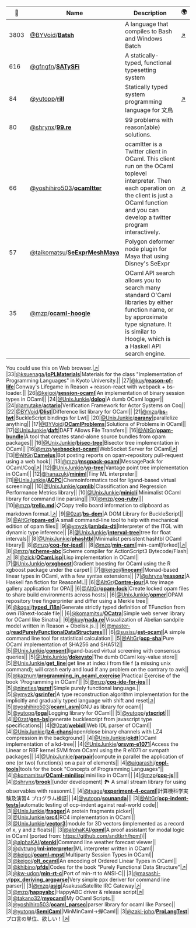 |:star2: | Name | Description | 🌍|
|---|---|---|---|
|3803|[@BYVoid](https://github.com/BYVoid)/[**Batsh**](https://github.com/BYVoid/Batsh)|A language that compiles to Bash and Windows Batch|[:arrow_upper_right:](http://batsh.org)|
|616|[@gfngfn](https://github.com/gfngfn)/[**SATySFi**](https://github.com/gfngfn/SATySFi)|A statically-typed, functional typesetting system||
|84|[@yutopp](https://github.com/yutopp)/[**rill**](https://github.com/yutopp/rill)|Statically typed system programming language for 文鳥|[:arrow_upper_right:](https://yutopp.github.io/rill-docs/)|
|80|[@shrynx](https://github.com/shrynx)/[**99.re**](https://github.com/shrynx/99.re)|99 problems with reason(able) solutions.||
|66|[@yoshihiro503](https://github.com/yoshihiro503)/[**ocamltter**](https://github.com/yoshihiro503/ocamltter)|ocamltter is a Twitter client in OCaml. This client run on the OCaml toplevel interpreter. Then each operation on the client is just a OCaml function and you can develop a twitter program interactively.|[:arrow_upper_right:](http:/proofcafe.org/wiki/ocamltter)|
|57|[@taikomatsu](https://github.com/taikomatsu)/[**SeExprMeshMaya**](https://github.com/taikomatsu/SeExprMeshMaya)|Polygon deformer node plugin for Maya that using Disney's SeExpr||
|35|[@mzp](https://github.com/mzp)/[**ocaml-hoogle**](https://github.com/mzp/ocaml-hoogle)|OCaml API search allows you to search many standard O'Caml libraries by either function name, or by approximate type signature. It is similar to Hoogle, which is a Haskell API search engine.

You could use this on Web browser.|[:arrow_upper_right:](http://search.ocaml.jp)|
|33|[@ksuenaga](https://github.com/ksuenaga)/[**IoPLMaterials**](https://github.com/ksuenaga/IoPLMaterials)|Materials for the class "Implementation of Programming Languages" in Kyoto University.||
|27|[@kuy](https://github.com/kuy)/[**reason-of-life**](https://github.com/kuy/reason-of-life)|Conway's Lifegame in Reason + reason-react with webpack + bs-loader.||
|26|[@keigoi](https://github.com/keigoi)/[**session-ocaml**](https://github.com/keigoi/session-ocaml)|An implementation of binary session types in OCaml||
|24|[@UnixJunkie](https://github.com/UnixJunkie)/[**dolog**](https://github.com/UnixJunkie/dolog)|A dumb OCaml logger||
|24|[@amutake](https://github.com/amutake)/[**actario**](https://github.com/amutake/actario)|Verification Framework for Actor Systems on Coq||
|22|[@BYVoid](https://github.com/BYVoid)/[**Dlist**](https://github.com/BYVoid/Dlist)|Difference list library for OCaml||
|21|[@mzp](https://github.com/mzp)/[**bs-lwt**](https://github.com/mzp/bs-lwt)|BuckleScript bindings for Lwt||
|20|[@UnixJunkie](https://github.com/UnixJunkie)/[**parany**](https://github.com/UnixJunkie/parany)|parallelize anything||
|17|[@BYVoid](https://github.com/BYVoid)/[**OCamlProblems**](https://github.com/BYVoid/OCamlProblems)|Solutions of Problems in OCaml||
|17|[@UnixJunkie](https://github.com/UnixJunkie)/[**daft**](https://github.com/UnixJunkie/daft)|DAFT Allows File Transfers||
|16|[@AltGr](https://github.com/AltGr)/[**opam-bundle**](https://github.com/AltGr/opam-bundle)|A tool that creates stand-alone source bundles from opam packages||
|16|[@UnixJunkie](https://github.com/UnixJunkie)/[**bisec-tree**](https://github.com/UnixJunkie/bisec-tree)|Bisector tree implementation in OCaml||
|16|[@mzp](https://github.com/mzp)/[**websocket-ocaml**](https://github.com/mzp/websocket-ocaml)|WebSocket Server for OCaml|[:arrow_upper_right:](http://eva-lu-ator.net/redmine/projects/websocket-ocaml)|
|13|[@AltGr](https://github.com/AltGr)/[**Camelus**](https://github.com/AltGr/Camelus)|Bot posting reports on opam-repository pull-request using a web hook||
|13|[@mzp](https://github.com/mzp)/[**msgpack-ocaml**](https://github.com/mzp/msgpack-ocaml)|MessagePack for OCaml/Coq|[:arrow_upper_right:](http://mzp.github.com/msgpack-ocaml/refman)|
|12|[@UnixJunkie](https://github.com/UnixJunkie)/[**vp-tree**](https://github.com/UnixJunkie/vp-tree)|Vantage point tree implementation in OCaml||
|12|[@hanazuki](https://github.com/hanazuki)/[**miniml**](https://github.com/hanazuki/miniml)|Tiny ML interpreter||
|11|[@UnixJunkie](https://github.com/UnixJunkie)/[**ACPC**](https://github.com/UnixJunkie/ACPC)|Chemoinformatics tool for ligand-based virtual screening||
|10|[@UnixJunkie](https://github.com/UnixJunkie)/[**cpmlib**](https://github.com/UnixJunkie/cpmlib)|Classification and Regression Performance Metrics library||
|10|[@UnixJunkie](https://github.com/UnixJunkie)/[**minicli**](https://github.com/UnixJunkie/minicli)|Minimalist OCaml library for command line parsing||
|10|[@mzp](https://github.com/mzp)/[**coq-ruby**](https://github.com/mzp/coq-ruby)|||
|10|[@mzp](https://github.com/mzp)/[**trello.md**](https://github.com/mzp/trello.md)|📋Copy trello board information to clipboard as markdown format.|[:arrow_upper_right:](https://chrome.google.com/webstore/detail/trellomd/ibjelhogbfmmcpdblpjipdpmaocngjdm)|
|9|[@0zat](https://github.com/0zat)/[**bs-dom**](https://github.com/0zat/bs-dom)|A DOM Library for BuckleScript||
|9|[@AltGr](https://github.com/AltGr)/[**opam-ed**](https://github.com/AltGr/opam-ed)|A small  command-line tool to help with mechanical edition of opam files||
|9|[@ymyzk](https://github.com/ymyzk)/[**lambda-dti**](https://github.com/ymyzk/lambda-dti)|Interpreter of the ITGL with dynamic type inference||
|8|[@UnixJunkie](https://github.com/UnixJunkie)/[**interval-tree**](https://github.com/UnixJunkie/interval-tree)|tree for float intervals||
|8|[@UnixJunkie](https://github.com/UnixJunkie)/[**phashtbl**](https://github.com/UnixJunkie/phashtbl)|Minimalist persistent hashtbl OCaml library||
|8|[@mzp](https://github.com/mzp)/[**coq-for-ipad**](https://github.com/mzp/coq-for-ipad)|||
|8|[@mzp](https://github.com/mzp)/[**min-caml**](https://github.com/mzp/min-caml)|min-caml[forked]|[:arrow_upper_right:](http://min-caml.sourceforge.net/)|
|8|[@mzp](https://github.com/mzp)/[**scheme-abc**](https://github.com/mzp/scheme-abc)|Scheme compiler for ActionScript3 Bytecode/Flash|[:arrow_upper_right:](http://happyabc.org)|
|8|[@zick](https://github.com/zick)/[**OCamLisp**](https://github.com/zick/OCamLisp)|Lisp implementation in OCaml||
|7|[@UnixJunkie](https://github.com/UnixJunkie)/[**orxgboost**](https://github.com/UnixJunkie/orxgboost)|Gradient boosting for OCaml using the R xgboost package under the carpet||
|7|[@keigoi](https://github.com/keigoi)/[**linocaml**](https://github.com/keigoi/linocaml)|Monad-based linear types in OCaml, with a few syntax extensions||
|7|[@shrynx](https://github.com/shrynx)/[**reasonz**](https://github.com/shrynx/reasonz)|A Haskell fan fiction for ReasonML||
|6|[@AltGr](https://github.com/AltGr)/[**Contre-jour**](https://github.com/AltGr/Contre-jour)|A toy image gallery application for OPA||
|6|[@AltGr](https://github.com/AltGr)/[**opam-lock**](https://github.com/AltGr/opam-lock)|Create locked opam files to share build environments across hosts||
|6|[@UnixJunkie](https://github.com/UnixJunkie)/[**opmer**](https://github.com/UnixJunkie/opmer)|OPAM repository tree fingerprinter and differ using a Merkle tree||
|6|[@kogai](https://github.com/kogai)/[**typed_i18n**](https://github.com/kogai/typed_i18n)|Generate strictly typed definition of TFunction from own i18next-locale file||
|6|[@komamitsu](https://github.com/komamitsu)/[**OCatra**](https://github.com/komamitsu/OCatra)|Simple web server library for OCaml like Sinatra||
|6|[@kuy](https://github.com/kuy)/[**nada.re**](https://github.com/kuy/nada.re)|Visualization of Abelian sandpile model written in Reason + Obelisk.js.||
|6|[@master-q](https://github.com/master-q)/[**readPurelyFunctionalDataStructures**](https://github.com/master-q/readPurelyFunctionalDataStructures)|||
|6|[@susisu](https://github.com/susisu)/[**est-ocaml**](https://github.com/susisu/est-ocaml)|A simple command line tool for statistical calculation||
|5|[@AltGr](https://github.com/AltGr)/[**ocp-sha**](https://github.com/AltGr/ocp-sha)|Pure OCaml implementation of SHA256 and SHA512||
|5|[@UnixJunkie](https://github.com/UnixJunkie)/[**consent**](https://github.com/UnixJunkie/consent)|ligand-based virtual screening with consensus queries||
|5|[@UnixJunkie](https://github.com/UnixJunkie)/[**dokeysto**](https://github.com/UnixJunkie/dokeysto)|The dumb OCaml key-value store||
|5|[@UnixJunkie](https://github.com/UnixJunkie)/[**get_line**](https://github.com/UnixJunkie/get_line)|get line at index i from file f (a missing unix command); will crash early and loud if any problem on the contrary to awk||
|5|[@kaznum](https://github.com/kaznum)/[**programming_in_ocaml_exercise**](https://github.com/kaznum/programming_in_ocaml_exercise)|Practical Exercise of the book 'Programming in OCaml'||
|5|[@mzp](https://github.com/mzp)/[**coq-ide-for-ios**](https://github.com/mzp/coq-ide-for-ios)|||
|5|[@nineties](https://github.com/nineties)/[**puref**](https://github.com/nineties/puref)|Simple purely functional language.||
|5|[@ymyzk](https://github.com/ymyzk)/[**gsrinfer**](https://github.com/ymyzk/gsrinfer)|A type reconstruction algorithm implementation for the implicitly and gradually typed language with shift and reset|[:arrow_upper_right:](https://gsrinfer.ymyzk.com)|
|5|[@yoshihiro503](https://github.com/yoshihiro503)/[**ocaml_asm**](https://github.com/yoshihiro503/ocaml_asm)|GNU as library for ocaml||
|5|[@yutopp](https://github.com/yutopp)/[**loga**](https://github.com/yutopp/loga)|Logging library for OCaml||
|5|[@yutopp](https://github.com/yutopp)/[**ytscript**](https://github.com/yutopp/ytscript)|||
|4|[@0zat](https://github.com/0zat)/[**gen-bs**](https://github.com/0zat/gen-bs)|generate bucklescript from javascript type specifications||
|4|[@0zat](https://github.com/0zat)/[**webidl**](https://github.com/0zat/webidl)|Web IDL parser of OCaml||
|4|[@UnixJunkie](https://github.com/UnixJunkie)/[**lz4-chans**](https://github.com/UnixJunkie/lz4-chans)|open/close binary channels with LZ4 compression in the background||
|4|[@UnixJunkie](https://github.com/UnixJunkie)/[**okdt**](https://github.com/UnixJunkie/okdt)|OCaml implementation of a kd-tree||
|4|[@UnixJunkie](https://github.com/UnixJunkie)/[**orsvm-e1071**](https://github.com/UnixJunkie/orsvm-e1071)|Access the Linear or RBF kernel SVM from OCaml using the R e1071 or svmpath packages||
|4|[@UnixJunkie](https://github.com/UnixJunkie)/[**parpair**](https://github.com/UnixJunkie/parpair)|compute in parallel the application of one (or two) function(s) on a pair of elements||
|4|[@aigarashi](https://github.com/aigarashi)/[**copl-tools**](https://github.com/aigarashi/copl-tools)|tools for the book "Concepts of Programming Languages"||
|4|[@komamitsu](https://github.com/komamitsu)/[**OCaml-minilisp**](https://github.com/komamitsu/OCaml-minilisp)|mini lisp in OCaml||
|4|[@mzp](https://github.com/mzp)/[**coq-js**](https://github.com/mzp/coq-js)|||
|4|[@shrynx](https://github.com/shrynx)/[**brook**](https://github.com/shrynx/brook)|[under development] 🏞️ A small stream library for using observables with reasonml.||
|4|[@tyage](https://github.com/tyage)/[**experiment-4-ocaml**](https://github.com/tyage/experiment-4-ocaml)|計算機科学実験及演習4 プログラム検証||
|4|[@yutopp](https://github.com/yutopp)/[**sounanda**](https://github.com/yutopp/sounanda)|||
|3|[@AltGr](https://github.com/AltGr)/[**ocp-indent-tests**](https://github.com/AltGr/ocp-indent-tests)|automatic testing of ocp-indent against real-world code||
|3|[@UnixJunkie](https://github.com/UnixJunkie)/[**fragger**](https://github.com/UnixJunkie/fragger)|A protein fragments picker||
|3|[@UnixJunkie](https://github.com/UnixJunkie)/[**orc4**](https://github.com/UnixJunkie/orc4)|RC4 implementation in OCaml||
|3|[@UnixJunkie](https://github.com/UnixJunkie)/[**vector3**](https://github.com/UnixJunkie/vector3)|module for 3D vectors (implemented as a record of x, y and z floats)||
|3|[@alphaKAI](https://github.com/alphaKAI)/[**opml**](https://github.com/alphaKAI/opml)|A proof assistant for modal logic in OCaml (ported from: https://github.com/sndtkrh/hpml)||
|3|[@alphaKAI](https://github.com/alphaKAI)/[**otenki**](https://github.com/alphaKAI/otenki)|Command line weather forecast viewer||
|3|[@dvtrung](https://github.com/dvtrung)/[**ml-interpreter**](https://github.com/dvtrung/ml-interpreter)|ML interpreter written in OCaml||
|3|[@keigoi](https://github.com/keigoi)/[**ocaml-mpst**](https://github.com/keigoi/ocaml-mpst)|Multiparty Session Types in OCaml||
|3|[@keigoi](https://github.com/keigoi)/[**olt_ocaml**](https://github.com/keigoi/olt_ocaml)|An encoding of Ordered Linear Types in OCaml||
|3|[@khibino](https://github.com/khibino)/[**pfds**](https://github.com/khibino/pfds)|Codes for the book "Purely Functional Data Structure"|[:arrow_upper_right:](http://twitter.com/khibino)|
|3|[@kw-udon](https://github.com/kw-udon)/[**min-rt-c**](https://github.com/kw-udon/min-rt-c)|Port of min-rt to ANSI-C||
|3|[@masashi-y](https://github.com/masashi-y)/[**ppx_deriving_argparse**](https://github.com/masashi-y/ppx_deriving_argparse)|Very simple ppx deriver for command line parser||
|3|[@mzp](https://github.com/mzp)/[**asig**](https://github.com/mzp/asig)|AsakusaSatellite IRC Gateway|[:arrow_upper_right:](https://github.com/mzp/asig/wiki)|
|3|[@mzp](https://github.com/mzp)/[**happyabc**](https://github.com/mzp/happyabc)|HappyABC driver & release script|[:arrow_upper_right:](http://happyabc.org)|
|3|[@takano32](https://github.com/takano32)/[**myocaml**](https://github.com/takano32/myocaml)|My OCaml Scripts.||
|3|[@yoshihiro503](https://github.com/yoshihiro503)/[**ocaml_parsec**](https://github.com/yoshihiro503/ocaml_parsec)|parser library for ocaml like Parsec||
|3|[@yutopp](https://github.com/yutopp)/[**SemiCaml**](https://github.com/yutopp/SemiCaml)|MinMinCaml→蝉Caml||
|3|[@zaki-joho](https://github.com/zaki-joho)/[**ProLangTest**](https://github.com/zaki-joho/ProLangTest)|プロ言の単位、欲しい！|[:arrow_upper_right:](https://github.com/aigarashi/PL-LectureNotes)|

